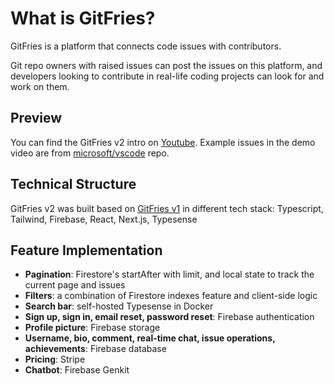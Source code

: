 # What is GitFries?
GitFries is a platform that connects code issues with contributors.

Git repo owners with raised issues can post the issues on this platform, and developers looking to contribute in real-life coding projects can look for and work on them.

## Preview
You can find the GitFries v2 intro on [Youtube](https://youtu.be/ebTZlND-CFM). Example issues in the demo video are from [microsoft/vscode](https://github.com/microsoft/vscode/issues) repo.

## Technical Structure
GitFries v2 was built based on [GitFries v1](https://github.com/XinyuZ0416/GitFries-v1) in different tech stack: Typescript, Tailwind, Firebase, React, Next.js, Typesense

## Feature Implementation
- **Pagination**: Firestore's startAfter with limit, and local state to track the current page and issues
- **Filters**: a combination of Firestore indexes feature and client-side logic
- **Search bar**: self-hosted Typesense in Docker
- **Sign up, sign in, email reset, password reset**: Firebase authentication
- **Profile picture**: Firebase storage
- **Username, bio, comment, real-time chat, issue operations, achievements**: Firebase database
- **Pricing**: Stripe
- **Chatbot**: Firebase Genkit